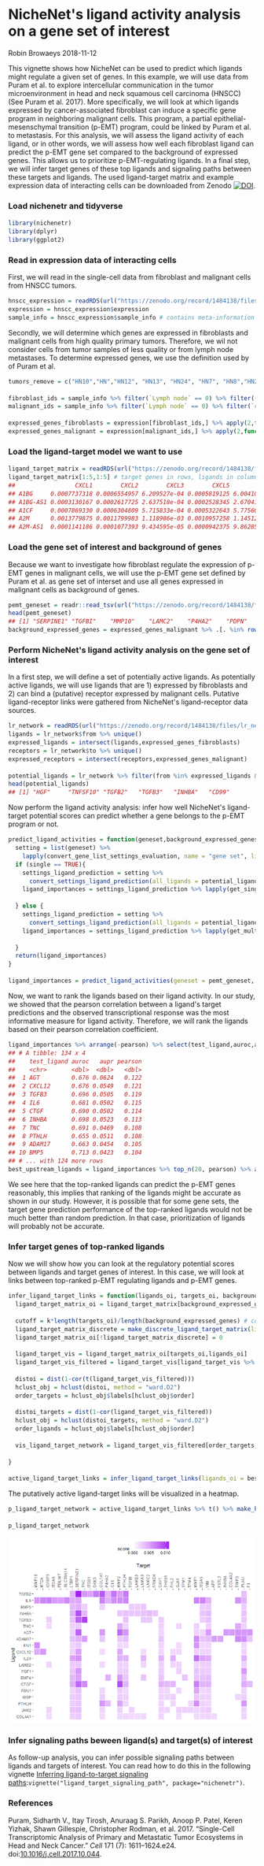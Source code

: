 NicheNet's ligand activity analysis on a gene set of interest
================
Robin Browaeys
2018-11-12

<!-- github markdown built using 
rmarkdown::render("vignettes/ligand_activity_geneset.Rmd", output_format = "github_document")
-->
This vignette shows how NicheNet can be used to predict which ligands might regulate a given set of genes. In this example, we will use data from Puram et al. to explore intercellular communication in the tumor microenvironment in head and neck squamous cell carcinoma (HNSCC) (See Puram et al. 2017). More specifically, we will look at which ligands expressed by cancer-associated fibroblast can induce a specific gene program in neighboring malignant cells. This program, a partial epithelial-mesenschymal transition (p-EMT) program, could be linked by Puram et al. to metastasis. For this analysis, we will assess the ligand activity of each ligand, or in other words, we will assess how well each fibroblast ligand can predict the p-EMT gene set compared to the background of expressed genes. This allows us to prioritize p-EMT-regulating ligands. In a final step, we will infer target genes of these top ligands and signaling paths between these targets and ligands. The used ligand-target matrix and example expression data of interacting cells can be downloaded from Zenodo [![DOI](https://zenodo.org/badge/DOI/10.5281/zenodo.1484138.svg)](https://doi.org/10.5281/zenodo.1484138).

### Load nichenetr and tidyverse

``` r
library(nichenetr)
library(dplyr)
library(ggplot2)
```

### Read in expression data of interacting cells

First, we will read in the single-cell data from fibroblast and malignant cells from HNSCC tumors.

``` r
hnscc_expression = readRDS(url("https://zenodo.org/record/1484138/files/hnscc_expression.rds"))
expression = hnscc_expression$expression
sample_info = hnscc_expression$sample_info # contains meta-information about the cells
```

Secondly, we will determine which genes are expressed in fibroblasts and malignant cells from high quality primary tumors. Therefore, we wil not consider cells from tumor samples of less quality or from lymph node metastases. To determine expressed genes, we use the definition used by of Puram et al.

``` r
tumors_remove = c("HN10","HN","HN12", "HN13", "HN24", "HN7", "HN8","HN23")

fibroblast_ids = sample_info %>% filter(`Lymph node` == 0) %>% filter((tumor %in% tumors_remove == FALSE)) %>% filter(`non-cancer cell type` == "Fibroblast") %>% .$cell
malignant_ids = sample_info %>% filter(`Lymph node` == 0) %>% filter(`classified  as cancer cell` == 1) %>% filter((tumor %in% tumors_remove == FALSE)) %>% .$cell

expressed_genes_fibroblasts = expression[fibroblast_ids,] %>% apply(2,function(x){10*(2**x - 1)}) %>% apply(2,function(x){log2(mean(x) + 1)}) %>% .[. >= 4] %>% names()
expressed_genes_malignant = expression[malignant_ids,] %>% apply(2,function(x){10*(2**x - 1)}) %>% apply(2,function(x){log2(mean(x) + 1)}) %>% .[. >= 4] %>% names()
```

### Load the ligand-target model we want to use

``` r
ligand_target_matrix = readRDS(url("https://zenodo.org/record/1484138/files/ligand_target_matrix.rds"))
ligand_target_matrix[1:5,1:5] # target genes in rows, ligands in columns
##                 CXCL1        CXCL2        CXCL3        CXCL5         PPBP
## A1BG     0.0007737318 0.0006554957 6.209527e-04 0.0005819125 6.004103e-04
## A1BG-AS1 0.0003130167 0.0002617725 2.637518e-04 0.0002528345 2.670414e-04
## A1CF     0.0007869330 0.0006304809 5.715833e-04 0.0005322643 5.775608e-04
## A2M      0.0013779875 0.0011799983 1.118986e-03 0.0010957258 1.145126e-03
## A2M-AS1  0.0001141186 0.0001077393 9.434595e-05 0.0000942375 9.862858e-05
```

### Load the gene set of interest and background of genes

Because we want to investigate how fibroblast regulate the expression of p-EMT genes in malignant cells, we will use the p-EMT gene set defined by Puram et al. as gene set of interset and use all genes expressed in malignant cells as background of genes.

``` r
pemt_geneset = readr::read_tsv(url("https://zenodo.org/record/1484138/files/pemt_signature.txt"), col_names = "gene") %>% .$gene %>% .[. %in% rownames(ligand_target_matrix)] # only consider genes also present in the NicheNet model - this excludes genes from the gene list for which the official HGNC symbol was not used by Puram et al.
head(pemt_geneset)
## [1] "SERPINE1" "TGFBI"    "MMP10"    "LAMC2"    "P4HA2"    "PDPN"
background_expressed_genes = expressed_genes_malignant %>% .[. %in% rownames(ligand_target_matrix)]
```

### Perform NicheNet's ligand activity analysis on the gene set of interest

In a first step, we will define a set of potentially active ligands. As potentially active ligands, we will use ligands that are 1) expressed by fibroblasts and 2) can bind a (putative) receptor expressed by malignant cells. Putative ligand-receptor links were gathered from NicheNet's ligand-receptor data sources.

``` r
lr_network = readRDS(url("https://zenodo.org/record/1484138/files/lr_network.rds"))
ligands = lr_network$from %>% unique()
expressed_ligands = intersect(ligands,expressed_genes_fibroblasts)
receptors = lr_network$to %>% unique()
expressed_receptors = intersect(receptors,expressed_genes_malignant)

potential_ligands = lr_network %>% filter(from %in% expressed_ligands & to %in% expressed_receptors) %>% .$from %>% unique()
head(potential_ligands)
## [1] "HGF"     "TNFSF10" "TGFB2"   "TGFB3"   "INHBA"   "CD99"
```

Now perform the ligand activity analysis: infer how well NicheNet's ligand-target potential scores can predict whether a gene belongs to the p-EMT program or not.

``` r
predict_ligand_activities = function(geneset,background_expressed_genes,ligand_target_matrix, potential_ligands, single = TRUE,...){
  setting = list(geneset) %>% 
    lapply(convert_gene_list_settings_evaluation, name = "gene set", ligands_oi = potential_ligands, background = background_expressed_genes)
  if (single == TRUE){
    settings_ligand_prediction = setting %>% 
      convert_settings_ligand_prediction(all_ligands = potential_ligands, validation = FALSE, single = TRUE)
    ligand_importances = settings_ligand_prediction %>% lapply(get_single_ligand_importances,ligand_target_matrix = ligand_target_matrix, known = FALSE) %>% bind_rows()
      
  } else {
    settings_ligand_prediction = setting %>% 
      convert_settings_ligand_prediction(all_ligands = potential_ligands, validation = FALSE, single = FALSE)
    ligand_importances = settings_ligand_prediction %>% lapply(get_multi_ligand_importances,ligand_target_matrix = ligand_target_matrix, known = FALSE, ...) %>% bind_rows()
      
  }
  return(ligand_importances)
}

ligand_importances = predict_ligand_activities(geneset = pemt_geneset, background_expressed_genes = background_expressed_genes, ligand_target_matrix = ligand_target_matrix, potential_ligands = potential_ligands)
```

Now, we want to rank the ligands based on their ligand activity. In our study, we showed that the pearson correlation between a ligand's target predictions and the observed transcriptional response was the most informative measure for ligand activity. Therefore, we will rank the ligands based on their pearson correlation coefficient.

``` r
ligand_importances %>% arrange(-pearson) %>% select(test_ligand,auroc,aupr,pearson)
## # A tibble: 134 x 4
##    test_ligand auroc   aupr pearson
##    <chr>       <dbl>  <dbl>   <dbl>
##  1 AGT         0.676 0.0624   0.122
##  2 CXCL12      0.676 0.0549   0.121
##  3 TGFB3       0.696 0.0505   0.119
##  4 IL6         0.681 0.0502   0.115
##  5 CTGF        0.690 0.0502   0.114
##  6 INHBA       0.698 0.0523   0.113
##  7 TNC         0.691 0.0469   0.108
##  8 PTHLH       0.655 0.0511   0.108
##  9 ADAM17      0.663 0.0454   0.105
## 10 BMP5        0.713 0.0423   0.104
## # ... with 124 more rows
best_upstream_ligands = ligand_importances %>% top_n(20, pearson) %>% arrange(-pearson) %>% .$test_ligand
```

We see here that the top-ranked ligands can predict the p-EMT genes reasonably, this implies that ranking of the ligands might be accurate as shown in our study. However, it is possible that for some gene sets, the target gene prediction performance of the top-ranked ligands would not be much better than random prediction. In that case, prioritization of ligands will probably not be accurate.

### Infer target genes of top-ranked ligands

Now we will show how you can look at the regulatory potential scores between ligands and target genes of interest. In this case, we will look at links between top-ranked p-EMT regulating ligands and p-EMT genes.

``` r
infer_ligand_target_links = function(ligands_oi, targets_oi, background_expressed_genes, ligand_target_matrix, k = 2){
  ligand_target_matrix_oi = ligand_target_matrix[background_expressed_genes,ligands_oi]
  
  cutoff = k*length(targets_oi)/length(background_expressed_genes) # consider the top "k times the fraction of positive outcomes" ("true target genes") as postive predictions
  ligand_target_matrix_discrete = make_discrete_ligand_target_matrix(ligand_target_matrix = ligand_target_matrix_oi, error_rate = cutoff, cutoff_method = "quantile")
  ligand_target_matrix_oi[!ligand_target_matrix_discrete] = 0
  
  ligand_target_vis = ligand_target_matrix_oi[targets_oi,ligands_oi]
  ligand_target_vis_filtered = ligand_target_vis[ligand_target_vis %>% apply(1,sum) > 0,ligand_target_vis %>% apply(2,sum) > 0]
  
  distoi = dist(1-cor(t(ligand_target_vis_filtered)))
  hclust_obj = hclust(distoi, method = "ward.D2")
  order_targets = hclust_obj$labels[hclust_obj$order]
  
  distoi_targets = dist(1-cor(ligand_target_vis_filtered))
  hclust_obj = hclust(distoi_targets, method = "ward.D2")
  order_ligands = hclust_obj$labels[hclust_obj$order]
  
  vis_ligand_target_network = ligand_target_vis_filtered[order_targets,order_ligands]
  
}

active_ligand_target_links = infer_ligand_target_links(ligands_oi = best_upstream_ligands, targets_oi = pemt_geneset, background_expressed_genes = background_expressed_genes, ligand_target_matrix = ligand_target_matrix)
```

The putatively active ligand-target links will be visualized in a heatmap.

``` r
p_ligand_target_network = active_ligand_target_links %>% t() %>% make_heatmap_ggplot("Ligand","Target", color = "purple",legend_position = "top", x_axis_position = "top") + scale_fill_gradient2(low = "whitesmoke",  high = "purple", breaks = c(0,0.005,0.01))

p_ligand_target_network
```

![](ligand_activity_geneset_files/figure-markdown_github/unnamed-chunk-10-1.png)

### Infer signaling paths beween ligand(s) and target(s) of interest

As follow-up analysis, you can infer possible signaling paths between ligands and targets of interest. You can read how to do this in the following vignette [Inferring ligand-to-target signaling paths](ligand_target_signaling_path.md):`vignette("ligand_target_signaling_path", package="nichenetr")`.

### References

Puram, Sidharth V., Itay Tirosh, Anuraag S. Parikh, Anoop P. Patel, Keren Yizhak, Shawn Gillespie, Christopher Rodman, et al. 2017. “Single-Cell Transcriptomic Analysis of Primary and Metastatic Tumor Ecosystems in Head and Neck Cancer.” *Cell* 171 (7): 1611–1624.e24. doi:[10.1016/j.cell.2017.10.044](https://doi.org/10.1016/j.cell.2017.10.044).
